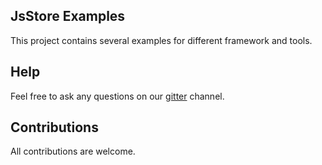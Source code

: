 ## JsStore Examples

This project contains several examples for different framework and tools.

## Help

Feel free to ask any questions on our [gitter](https://gitter.im/JsStore) channel.

## Contributions

All contributions are welcome.